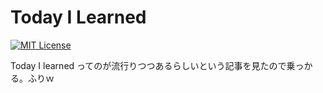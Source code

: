 # Today I Learned

[![MIT License](http://img.shields.io/badge/license-MIT-blue.svg?style=flat)](LICENSE)

Today I learned ってのが流行りつつあるらしいという記事を見たので乗っかる。ふりｗ
